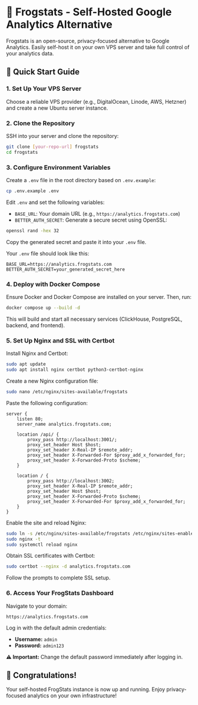 # 🐸 Frogstats - Self-Hosted Google Analytics Alternative

Frogstats is an open-source, privacy-focused alternative to Google Analytics. Easily self-host it on your own VPS server and take full control of your analytics data.

## 🚀 Quick Start Guide

### 1. Set Up Your VPS Server

Choose a reliable VPS provider (e.g., DigitalOcean, Linode, AWS, Hetzner) and create a new Ubuntu server instance.

### 2. Clone the Repository

SSH into your server and clone the repository:

```bash
git clone [your-repo-url] frogstats
cd frogstats
```

### 3. Configure Environment Variables

Create a `.env` file in the root directory based on `.env.example`:

```bash
cp .env.example .env
```

Edit `.env` and set the following variables:

- `BASE_URL`: Your domain URL (e.g., `https://analytics.frogstats.com`)
- `BETTER_AUTH_SECRET`: Generate a secure secret using OpenSSL:

```bash
openssl rand -hex 32
```

Copy the generated secret and paste it into your `.env` file.

Your `.env` file should look like this:

```env
BASE_URL=https://analytics.frogstats.com
BETTER_AUTH_SECRET=your_generated_secret_here
```

### 4. Deploy with Docker Compose

Ensure Docker and Docker Compose are installed on your server. Then, run:

```bash
docker compose up --build -d
```

This will build and start all necessary services (ClickHouse, PostgreSQL, backend, and frontend).

### 5. Set Up Nginx and SSL with Certbot

Install Nginx and Certbot:

```bash
sudo apt update
sudo apt install nginx certbot python3-certbot-nginx
```

Create a new Nginx configuration file:

```bash
sudo nano /etc/nginx/sites-available/frogstats
```

Paste the following configuration:

```nginx
server {
    listen 80;
    server_name analytics.frogstats.com;

    location /api/ {
        proxy_pass http://localhost:3001/;
        proxy_set_header Host $host;
        proxy_set_header X-Real-IP $remote_addr;
        proxy_set_header X-Forwarded-For $proxy_add_x_forwarded_for;
        proxy_set_header X-Forwarded-Proto $scheme;
    }

    location / {
        proxy_pass http://localhost:3002;
        proxy_set_header X-Real-IP $remote_addr;
        proxy_set_header Host $host;
        proxy_set_header X-Forwarded-Proto $scheme;
        proxy_set_header X-Forwarded-For $proxy_add_x_forwarded_for;
    }
}
```

Enable the site and reload Nginx:

```bash
sudo ln -s /etc/nginx/sites-available/frogstats /etc/nginx/sites-enabled/
sudo nginx -t
sudo systemctl reload nginx
```

Obtain SSL certificates with Certbot:

```bash
sudo certbot --nginx -d analytics.frogstats.com
```

Follow the prompts to complete SSL setup.

### 6. Access Your FrogStats Dashboard

Navigate to your domain:

```
https://analytics.frogstats.com
```

Log in with the default admin credentials:

- **Username:** `admin`
- **Password:** `admin123`

**⚠️ Important:** Change the default password immediately after logging in.

## 🎉 Congratulations!

Your self-hosted FrogStats instance is now up and running. Enjoy privacy-focused analytics on your own infrastructure!
